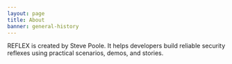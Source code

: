 ```yaml
---
layout: page
title: About
banner: general-history
---
```

REFLEX is created by Steve Poole. It helps developers build reliable security reflexes using practical scenarios, demos, and stories.
